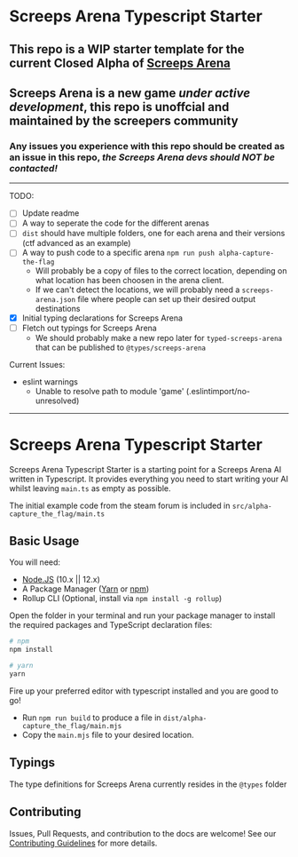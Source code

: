 # Screeps Arena Typescript Starter

## This repo is a WIP starter template for the current Closed Alpha of [Screeps Arena](https://store.steampowered.com/app/1137320/Screeps_Arena/)

## Screeps Arena is a new game _under active development_, this repo is unoffcial and maintained by the screepers community

### Any issues you experience with this repo should be created as an issue in this repo, _the Screeps Arena devs should NOT be contacted!_

---

TODO:

- [ ] Update readme
- [ ] A way to seperate the code for the different arenas
- [ ] `dist` should have multiple folders, one for each arena and their versions (ctf advanced as an example)
- [ ] A way to push code to a specific arena `npm run push alpha-capture-the-flag`
  - Will probably be a copy of files to the correct location, depending on what location has been choosen in the arena client.
  - If we can't detect the locations, we will probably need a `screeps-arena.json` file where people can set up their desired output destinations
- [x] Initial typing declarations for Screeps Arena
- [ ] Fletch out typings for Screeps Arena
  - We should probably make a new repo later for `typed-screeps-arena` that can be published to `@types/screeps-arena`

Current Issues:

- eslint warnings
  - Unable to resolve path to module 'game' (.eslintimport/no-unresolved)

---

# Screeps Arena Typescript Starter

Screeps Arena Typescript Starter is a starting point for a Screeps Arena AI written in Typescript. It provides everything you need to start writing your AI whilst leaving `main.ts` as empty as possible.

The initial example code from the steam forum is included in `src/alpha-capture_the_flag/main.ts`

## Basic Usage

You will need:

- [Node.JS](https://nodejs.org/en/download) (10.x || 12.x)
- A Package Manager ([Yarn](https://yarnpkg.com/en/docs/getting-started) or [npm](https://docs.npmjs.com/getting-started/installing-node))
- Rollup CLI (Optional, install via `npm install -g rollup`)

Open the folder in your terminal and run your package manager to install the required packages and TypeScript declaration files:

```bash
# npm
npm install

# yarn
yarn
```

Fire up your preferred editor with typescript installed and you are good to go!

- Run `npm run build` to produce a file in `dist/alpha-capture_the_flag/main.mjs`
- Copy the `main.mjs` file to your desired location.

## Typings

The type definitions for Screeps Arena currently resides in the `@types` folder

## Contributing

Issues, Pull Requests, and contribution to the docs are welcome! See our [Contributing Guidelines](CONTRIBUTING.md) for more details.
